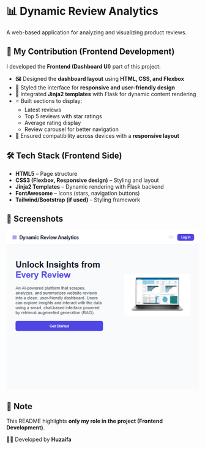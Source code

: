 # 📊 Dynamic Review Analytics  

A web-based application for analyzing and visualizing product reviews.  



## 🚀 My Contribution (Frontend Development)  


I developed the **Frontend (Dashboard UI)** part of this project:  
- 🖼️ Designed the **dashboard layout** using **HTML, CSS, and Flexbox**  
- 🎨 Styled the interface for **responsive and user-friendly design**  
- 🔄 Integrated **Jinja2 templates** with Flask for dynamic content rendering  
- ⭐ Built sections to display:  
  - Latest reviews  
  - Top 5 reviews with star ratings  
  - Average rating display  
  - Review carousel for better navigation  
- 📱 Ensured compatibility across devices with a **responsive layout**  



## 🛠️ Tech Stack (Frontend Side)  
- **HTML5** – Page structure  
- **CSS3 (Flexbox, Responsive design)** – Styling and layout  
- **Jinja2 Templates** – Dynamic rendering with Flask backend  
- **FontAwesome** – Icons (stars, navigation buttons)  
- **Tailwind/Bootstrap (if used)** – Styling framework  



## 📸 Screenshots  
![Dashboard Screenshot](landing.png)




## 📄 Note  
This README highlights **only my role in the project (Frontend Development)**.  



👨‍💻 Developed by **Huzaifa** 
